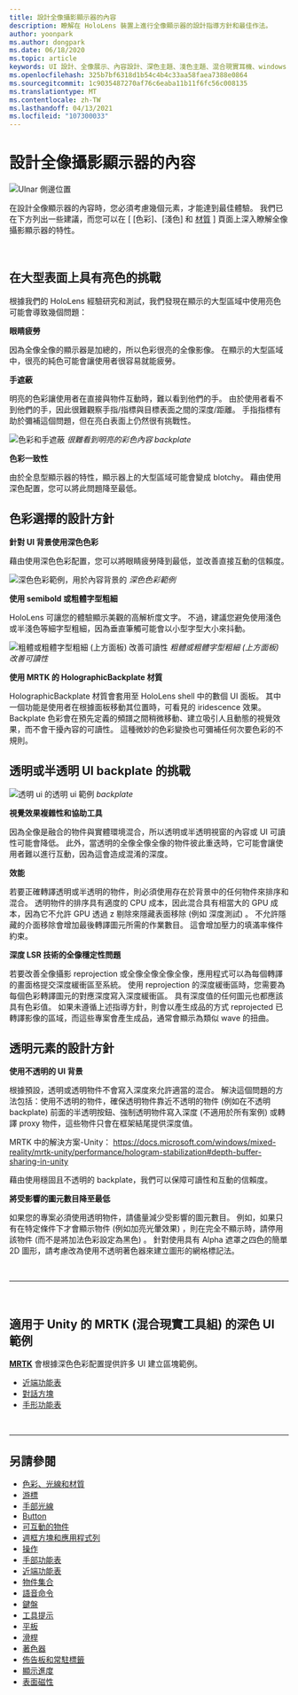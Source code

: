 ```yaml
---
title: 設計全像攝影顯示器的內容
description: 瞭解在 HoloLens 裝置上進行全像顯示器的設計指導方針和最佳作法。
author: yoonpark
ms.author: dongpark
ms.date: 06/18/2020
ms.topic: article
keywords: UI 設計、全像展示、內容設計、深色主題、淺色主題、混合現實耳機、windows mixed reality 耳機、虛擬實境耳機、HoloLens、MRTK、混合現實工具組、設計、圖元
ms.openlocfilehash: 325b7bf6318d1b54c4b4c33aa58faea7388e0864
ms.sourcegitcommit: 1c9035487270af76c6eaba11b11f6fc56c008135
ms.translationtype: MT
ms.contentlocale: zh-TW
ms.lasthandoff: 04/13/2021
ms.locfileid: "107300033"
---
```

# <a name="designing-content-for-holographic-display"></a>設計全像攝影顯示器的內容

![Ulnar 側邊位置](images/UX_Hero_DarkTheme.jpg)

在設計全像顯示器的內容時，您必須考慮幾個元素，才能達到最佳體驗。 我們已在下方列出一些建議，而您可以在 [ [色彩]、[淺色] 和 [材質](color-light-and-materials.md) ] 頁面上深入瞭解全像攝影顯示器的特性。

<br>

## <a name="challenges-with-bright-color-on-a-large-surface"></a>在大型表面上具有亮色的挑戰 

根據我們的 HoloLens 經驗研究和測試，我們發現在顯示的大型區域中使用亮色可能會導致幾個問題： 

**眼睛疲勞** 

因為全像全像的顯示器是加總的，所以色彩很亮的全像影像。 在顯示的大型區域中，很亮的純色可能會讓使用者很容易就能疲勞。 

**手遮蔽** 

明亮的色彩讓使用者在直接與物件互動時，難以看到他們的手。 由於使用者看不到他們的手，因此很難觀察手指/指標與目標表面之間的深度/距離。 手指指標有助於彌補這個問題，但在亮白表面上仍然很有挑戰性。 

![色彩和手遮蔽 ](images/color_handocclusion.jpg)
 *很難看到明亮的彩色內容 backplate*

**色彩一致性**

由於全息型顯示器的特性，顯示器上的大型區域可能會變成 blotchy。 藉由使用深色配置，您可以將此問題降至最低。 

## <a name="design-guidelines-for-color-choices"></a>色彩選擇的設計方針

**針對 UI 背景使用深色色彩**

藉由使用深色色彩配置，您可以將眼睛疲勞降到最低，並改善直接互動的信賴度。 

![深色色彩範例，用於內容背景的 ](images/color_dark_examples.jpg)
 *深色色彩範例*

**使用 semibold 或粗體字型粗細**

HoloLens 可讓您的體驗顯示美觀的高解析度文字。 不過，建議您避免使用淺色或半淺色等細字型粗細，因為垂直筆觸可能會以小型字型大小來抖動。 

![粗體或粗體字型粗細 (上方面板) 改善可讀性 ](images/color_font_examples.jpg)
 *粗體或粗體字型粗細 (上方面板) 改善可讀性*

**使用 MRTK 的 HolographicBackplate 材質**

HolographicBackplate 材質會套用至 HoloLens shell 中的數個 UI 面板。 其中一個功能是使用者在根據面板移動其位置時，可看見的 iridescence 效果。 Backplate 色彩會在預先定義的頻譜之間稍微移動、建立吸引人且動態的視覺效果，而不會干擾內容的可讀性。 這種微妙的色彩變換也可彌補任何次要色彩的不規則。 


## <a name="challenges-with-transparent-or-translucent-ui-backplate"></a>透明或半透明 UI backplate 的挑戰 

![透明 ui 的透明 ui 範例 ](images/color_transparent_examples.jpg)
 *backplate*

**視覺效果複雜性和協助工具**

因為全像是融合的物件與實體環境混合，所以透明或半透明視窗的內容或 UI 可讀性可能會降低。 此外，當透明的全像全像全像的物件彼此重迭時，它可能會讓使用者難以進行互動，因為這會造成混淆的深度。

**效能**

若要正確轉譯透明或半透明的物件，則必須使用存在於背景中的任何物件來排序和混合。 透明物件的排序具有適度的 CPU 成本，因此混合具有相當大的 GPU 成本，因為它不允許 GPU 透過 z 剔除來隱藏表面移除 (例如 深度測試) 。 不允許隱藏的介面移除會增加最後轉譯圖元所需的作業數目。 這會增加壓力的填滿率條件約束。

**深度 LSR 技術的全像穩定性問題**

若要改善全像攝影 reprojection 或全像全像全像全像，應用程式可以為每個轉譯的畫面格提交深度緩衝區至系統。 使用 reprojection 的深度緩衝區時，您需要為每個色彩轉譯圖元的對應深度寫入深度緩衝區。 具有深度值的任何圖元也都應該具有色彩值。 如果未遵循上述指導方針，則會以產生成品的方式 reprojected 已轉譯影像的區域，而這些專案會產生成品，通常會顯示為類似 wave 的扭曲。


## <a name="design-guidelines-for-transparent-elements"></a>透明元素的設計方針

**使用不透明的 UI 背景**

根據預設，透明或透明物件不會寫入深度來允許適當的混合。 解決這個問題的方法包括：使用不透明的物件，確保透明物件靠近不透明的物件 (例如在不透明 backplate) 前面的半透明按鈕、強制透明物件寫入深度 (不適用於所有案例) 或轉譯 proxy 物件，這些物件只會在框架結尾提供深度值。

MRTK 中的解決方案-Unity： https://docs.microsoft.com/windows/mixed-reality/mrtk-unity/performance/hologram-stabilization#depth-buffer-sharing-in-unity  

藉由使用穩固且不透明的 backplate，我們可以保障可讀性和互動的信賴度。

**將受影響的圖元數目降至最低**

如果您的專案必須使用透明物件，請儘量減少受影響的圖元數目。 例如，如果只有在特定條件下才會顯示物件 (例如加亮光暈效果) ，則在完全不顯示時，請停用該物件 (而不是將加法色彩設定為黑色) 。 針對使用具有 Alpha 遮罩之四色的簡單2D 圖形，請考慮改為使用不透明著色器來建立圖形的網格標記法。 

<br/>

---

<br/>

## <a name="dark-ui-examples-in-mrtk-mixed-reality-toolkit-for-unity"></a>適用于 Unity 的 MRTK (混合現實工具組) 的深色 UI 範例

**[MRTK](https://github.com/Microsoft/MixedRealityToolkit-Unity)** 會根據深色色彩配置提供許多 UI 建立區塊範例。

* [近端功能表](https://docs.microsoft.com/windows/mixed-reality/mrtk-unity/features/ux-building-blocks/near-menu)
* [對話方塊](https://docs.microsoft.com/windows/mixed-reality/mrtk-unity/features/ux-building-blocks/dialog)
* [手形功能表](https://docs.microsoft.com/windows/mixed-reality/mrtk-unity/features/ux-building-blocks/hand-menu)

<br>

---

## <a name="see-also"></a>另請參閱

* [色彩、光線和材質](color-light-and-materials.md)
* [游標](cursors.md)
* [手部光線](point-and-commit.md)
* [Button](button.md)
* [可互動的物件](interactable-object.md)
* [週框方塊和應用程式列](app-bar-and-bounding-box.md)
* [操作](direct-manipulation.md)
* [手部功能表](hand-menu.md)
* [近端功能表](near-menu.md)
* [物件集合](object-collection.md)
* [語音命令](voice-input.md)
* [鍵盤](keyboard.md)
* [工具提示](tooltip.md)
* [平板](slate.md)
* [滑桿](slider.md)
* [著色器](shader.md)
* [佈告板和常駐標籤](billboarding-and-tag-along.md)
* [顯示進度](progress.md)
* [表面磁性](surface-magnetism.md)
